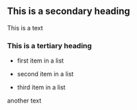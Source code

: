 ## This is a secondary heading

This is a text

### This is a tertiary heading

* first item in a list

* second item in a list

* third item in a list

another text

